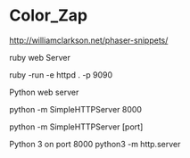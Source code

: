 # Color_Zap

http://williamclarkson.net/phaser-snippets/

ruby web Server

ruby -run -e httpd . -p 9090

Python web server

python -m SimpleHTTPServer 8000

python -m SimpleHTTPServer [port]

Python 3 on port 8000
python3 -m http.server

